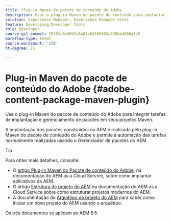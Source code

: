 ```yaml
---
title: Plug-in Maven do pacote de conteúdo do Adobe
description: Usar o plug-in Maven do pacote de conteúdo para implantar aplicativos do AEM
solution: Experience Manager, Experience Manager Sites
feature: Developing,Developer Tools
role: Developer
source-git-commit: 29391c8e3042a8a04c64165663a228bb4886afb5
workflow-type: tm+mt
source-wordcount: '138'
ht-degree: 1%

---
```


# Plug-in Maven do pacote de conteúdo do Adobe {#adobe-content-package-maven-plugin}

Use o plug-in Maven do pacote de conteúdo do Adobe para integrar tarefas de implantação e gerenciamento de pacotes em seus projetos Maven.

A implantação dos pacotes construídos no AEM é realizada pelo plug-in Maven do pacote de conteúdo do Adobe e permite a automação das tarefas normalmente realizadas usando o Gerenciador de pacotes do AEM.

>[!TIP]
>
>Para obter mais detalhes, consulte:
>
>* O [artigo Plug-in Maven do Pacote de conteúdo do Adobe](https://experienceleague.adobe.com/docs/experience-manager-cloud-service/implementing/developer-tools/maven-plugin.html#developer-tools), na documentação do AEM as a Cloud Service, sobre como implantar aplicativos da AEM.
>* O artigo [Estrutura de projeto do AEM](https://experienceleague.adobe.com/docs/experience-manager-cloud-service/implementing/developing/aem-project-content-package-structure.html?lang=pt-BR) na documentação do AEM as a Cloud Service sobre como estruturar projetos modernos do AEM.
>* A documentação do [Arquétipo de projeto do AEM](https://experienceleague.adobe.com/docs/experience-manager-core-components/using/developing/archetype/overview.html?lang=pt-BR) para saber como iniciar um novo projeto do AEM usando o arquétipo.
>
>Os três documentos se aplicam ao AEM 6.5.
